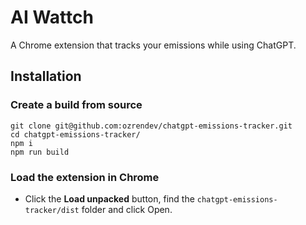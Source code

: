 # AI Wattch
A Chrome extension that tracks your emissions while using ChatGPT.

## Installation

### Create a build from source
```
git clone git@github.com:ozrendev/chatgpt-emissions-tracker.git 
cd chatgpt-emissions-tracker/
npm i
npm run build
```

### Load the extension in Chrome
- Click the **Load unpacked** button, find the `chatgpt-emissions-tracker/dist` folder and click Open.
